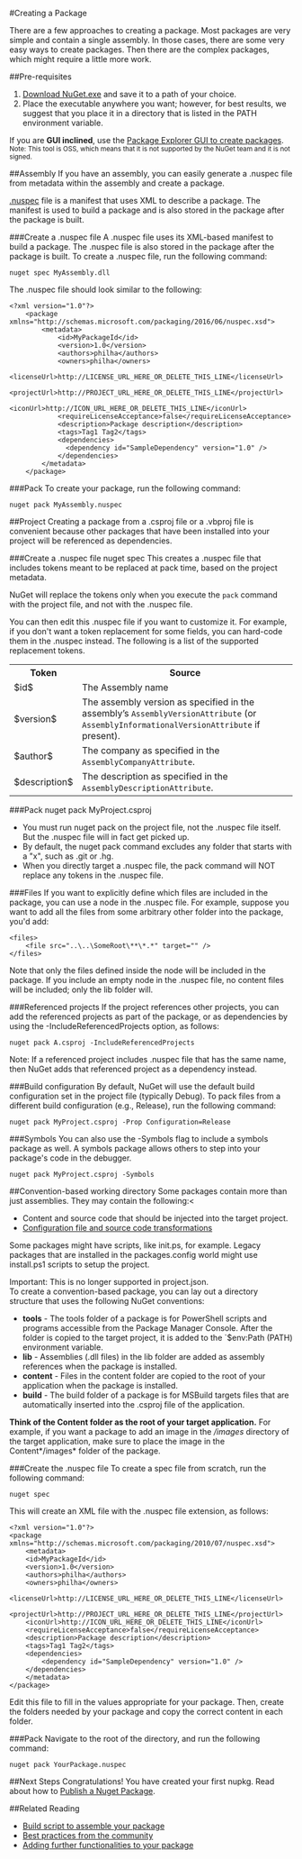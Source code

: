 #Creating a Package

There are a few approaches to creating a package. Most packages are very simple and contain 
a single assembly. In those cases, there are some very easy ways to create packages. 
Then there are the complex packages, which might require a little more work. 

##Pre-requisites
1. [Download NuGet.exe](https://dist.nuget.org/win-x86-commandline/latest/nuget.exe) and save it to a path of your choice.
2. Place the executable anywhere you want; however, for best results, we suggest that you place it in a directory that is listed in the PATH environment variable.

<div class="block-callout-info">
	If you are <strong>GUI inclined</strong>, use the <a href="/Create/using-a-gui-to-build-packages" class="alert-link">Package Explorer GUI to create packages</a>.<br>
	<small>Note: This tool is OSS, which means that it is not supported by the NuGet team and it is not signed.</small></p>
</div>

##Assembly
If you have an assembly, you can easily generate a <span class="text-primary">.nuspec</span> file from metadata within the assembly 
and create a package.

<div class="block-callout-info">
	<a href="http://docs.nuget.org/Create/Nuspec-Reference">.nuspec</a> file is a manifest that uses XML to describe a package. The manifest is used to build a package and is also stored in the package after the package is built.
</div>

###Create a .nuspec file
A .nuspec file uses its XML-based manifest to build a package. The .nuspec file is also stored in the package after the package is built. 
To create a .nuspec file, run the following command: 

    nuget spec MyAssembly.dll
	
The .nuspec file should look similar to the following:

	<?xml version="1.0"?>
		<package xmlns="http://schemas.microsoft.com/packaging/2016/06/nuspec.xsd">
			<metadata>
				<id>MyPackageId</id>
				<version>1.0</version>
				<authors>philha</authors>
				<owners>philha</owners>
				<licenseUrl>http://LICENSE_URL_HERE_OR_DELETE_THIS_LINE</licenseUrl>
				<projectUrl>http://PROJECT_URL_HERE_OR_DELETE_THIS_LINE</projectUrl>
				<iconUrl>http://ICON_URL_HERE_OR_DELETE_THIS_LINE</iconUrl>
				<requireLicenseAcceptance>false</requireLicenseAcceptance>
				<description>Package description</description>
				<tags>Tag1 Tag2</tags>
				<dependencies>
				  <dependency id="SampleDependency" version="1.0" />
				</dependencies>
			</metadata>
		</package>


###Pack
To create your package, run the following command:

    nuget pack MyAssembly.nuspec
	
##Project
Creating a package from a .csproj file or a .vbproj file is convenient because other packages that have been installed into your project will be referenced as dependencies.

###Create a .nuspec file
    nuget spec
This creates a .nuspec file that includes tokens meant to be replaced at pack time, based on the project metadata.

NuGet will replace the tokens only when you execute the `pack` command with the project file, and not with the .nuspec file. 

You can then edit this .nuspec file if you want to customize it. For example, if you don't want a token replacement for some fields, you can hard-code them in the .nuspec instead.
The following is a list of the supported replacement tokens.

<table class="reference">
    <tr><th>Token</th><th>Source</th></tr>
    <tr>
        <td>$id$</td>
        <td>The Assembly name</td>
    </tr>
    <tr>
        <td>$version$</td>
        <td>The assembly version as specified in the assembly&#8217;s <code>AssemblyVersionAttribute</code> (or <code>AssemblyInformationalVersionAttribute</code> if present).</td>
    </tr>
    <tr>
        <td>$author$</td>
        <td>The company as specified in the <code>AssemblyCompanyAttribute</code>.</td>
    </tr>
        <tr>
        <td>$description$</td>
        <td>The description as specified in the <code>AssemblyDescriptionAttribute</code>.</td>
    </tr>
</table>

###Pack
    nuget pack MyProject.csproj
<div class="block-callout-warning">
	<ul>
		<li>You must run nuget pack on the project file, not the .nuspec file itself. But the .nuspec file will in fact get picked up.</li>
		<li>By default, the nuget pack command excludes any folder that starts with a "x", such as .git or .hg.</li>
		<li>When you directly target a .nuspec file, the pack command will NOT replace any tokens in the .nuspec file.</li>
	<ul>
</div>

###Files
If you want to explicitly define which files are included in the package, you can use a node in the .nuspec file.
For example, suppose you want to add all the files from some arbitrary other folder into the package, you'd add:

    <files>
		<file src="..\..\SomeRoot\**\*.*" target="" /> 
	</files>

<div class="block-callout-info">
	Note that only the files defined inside the node will be included in the package. If you include an empty node in the .nuspec file, no content files will be included; only the lib folder will. 
</div>

###Referenced projects
If the project references other projects, you can add the referenced projects as part of the package, or as dependencies by using the -IncludeReferencedProjects option, as follows:

    nuget pack A.csproj -IncludeReferencedProjects
	

<div class="block-callout-info">
	Note: If a referenced project includes .nuspec file that has the same name, then NuGet adds that referenced project as a dependency instead. 
</div>

###Build configuration
By default, NuGet will use the default build configuration set in the project file (typically Debug). To pack files from a different build configuration (e.g., Release), run the following command:

    nuget pack MyProject.csproj -Prop Configuration=Release
	
###Symbols
You can also use the -Symbols flag to include a symbols package as well. A symbols package allows others to step into your package's code in the debugger.

    nuget pack MyProject.csproj -Symbols
	

##Convention-based working directory
Some packages contain more than just assemblies. They may contain the following:<
* Content and source code that should be injected into the target project.<br>
* [Configuration file and source code transformations](https://docs.nuget.org/Create/Configuration-File-and-Source-Code-Transformations)


Some packages might have scripts, like init.ps, for example. Legacy packages that are installed in the packages.config world might use install.ps1 scripts to setup the project. 
<div class="block-callout-warning">
	Important: This is no longer supported in project.json.
</div>
To create a convention-based package, you can lay out a directory structure that uses the following NuGet conventions:

* __tools__ - The tools folder of a package is for PowerShell scripts and programs accessible from the Package Manager Console. After the folder is copied to the target project, it is added to the `$env:Path (PATH) environment variable.
* __lib__ - Assemblies (.dll files) in the lib folder are added as assembly references when the package is installed.
* __content__ - Files in the content folder are copied to the root of your application when the package is installed.
* __build__ - The build folder of a package is for MSBuild targets files that are automatically inserted into the .csproj file of the application.


__Think of the Content folder as the root of your target application.__ For example, if you want a package to add an image in the */images* directory of the target application, make sure to place the image in the Content*/images* folder of the package.

###Create the .nuspec file
To create a spec file from scratch, run the following command:

    nuget spec

This will create an XML file with the .nuspec file extension, as follows:

    <?xml version="1.0"?>
    <package xmlns="http://schemas.microsoft.com/packaging/2010/07/nuspec.xsd">
	    <metadata>
	    <id>MyPackageId</id>
	    <version>1.0</version>
	    <authors>philha</authors>
	    <owners>philha</owners>
	    <licenseUrl>http://LICENSE_URL_HERE_OR_DELETE_THIS_LINE</licenseUrl>
	    <projectUrl>http://PROJECT_URL_HERE_OR_DELETE_THIS_LINE</projectUrl>
	    <iconUrl>http://ICON_URL_HERE_OR_DELETE_THIS_LINE</iconUrl>
	    <requireLicenseAcceptance>false</requireLicenseAcceptance>
	    <description>Package description</description>
	    <tags>Tag1 Tag2</tags>
	    <dependencies>
		    <dependency id="SampleDependency" version="1.0" />
	    </dependencies>
	    </metadata>
    </package>

Edit this file to fill in the values appropriate for your package. Then, create the folders needed by your package and copy the correct content in each folder. 

###Pack
Navigate to the root of the directory, and run the following command:

    nuget pack YourPackage.nuspec


##Next Steps
Congratulations! You have created your first <span class="text-primary">nupkg</span>. Read about how to [Publish a Nuget Package](/ndocs/create-packages/publish-a-package).

##Related Reading

* [Build script to assemble your package]()
* [Best practices from the community](/ndocs/create-packages/package-conventions)
* [Adding further functionalities to your package]()